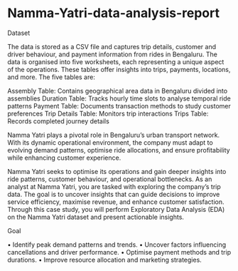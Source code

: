 # Namma-Yatri-data-analysis-report
Dataset

The data is stored as a CSV file and captures trip details, customer and driver behaviour, and payment information from rides in Bengaluru. The data is organised into five worksheets, each representing a unique aspect of the operations. These tables offer insights into trips, payments, locations, and more. The five tables are:

Assembly Table: Contains geographical area data in Bengaluru divided into assemblies
Duration Table: Tracks hourly time slots to analyse temporal ride patterns
Payment Table: Documents transaction methods to study customer preferences
Trip Details Table: Monitors trip interactions
Trips Table: Records completed journey details

Namma Yatri plays a pivotal role in Bengaluru’s urban transport network. With its dynamic operational environment, the company must adapt to evolving demand patterns, optimise ride allocations, and ensure profitability while enhancing customer experience.

 

Namma Yatri seeks to optimise its operations and gain deeper insights into ride patterns, customer behaviour, and operational bottlenecks. As an analyst at  Namma Yatri, you are tasked with exploring the company’s trip data. The goal is to uncover insights that can guide decisions to improve service efficiency, maximise revenue, and enhance customer satisfaction. Through this case study, you will perform Exploratory Data Analysis (EDA) on the Namma Yatri dataset and present actionable insights.

 

Goal

• Identify peak demand patterns and trends.
• Uncover factors influencing cancellations and driver performance.
• Optimise payment methods and trip durations.
• Improve resource allocation and marketing strategies.
